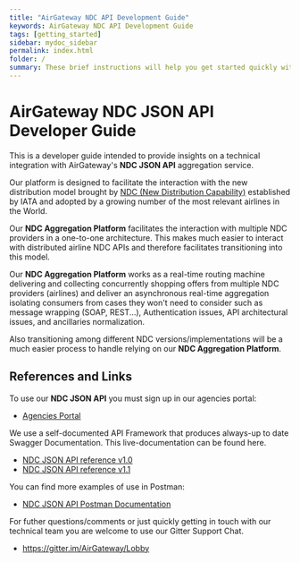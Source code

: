 ```yaml
---
title: "AirGateway NDC API Development Guide"
keywords: AirGateway NDC API Development Guide
tags: [getting_started]
sidebar: mydoc_sidebar
permalink: index.html
folder: /
summary: These brief instructions will help you get started quickly with the theme. The other topics in this help provide additional information and detail about working with other aspects of this theme and Jekyll.
---
```



AirGateway NDC JSON API Developer Guide
====================

This is a developer guide intended to provide insights on a technical integration with AirGateway's **NDC JSON API** aggregation service.

Our platform is designed to facilitate the interaction with the new distribution model brought by [NDC (New Distribution Capability)](http://www.iata.org/whatwedo/airline-distribution/ndc/) established by IATA and adopted by a growing number of the most relevant airlines in the World.

Our **NDC Aggregation Platform** facilitates the interaction with multiple NDC providers in a one-to-one architecture. This makes much easier to interact with distributed airline NDC APIs and therefore facilitates transitioning into this model.

Our **NDC Aggregation Platform** works as a real-time routing machine delivering and collecting concurrently shopping offers from multiple NDC providers (airlines) and deliver an asynchronous real-time aggregation isolating consumers from cases they won't need to consider such as message wrapping (SOAP, REST...), Authentication issues, API architectural issues, and ancillaries normalization.

Also transitioning among different NDC versions/implementations will be a  much easier process to handle relying on our **NDC Aggregation Platform**.

References and Links
-----------
To use our **NDC JSON API** you must sign up in our agencies portal:

* [Agencies Portal](https://agency.airgateway.net/)

We use a self-documented API Framework that produces always-up to date Swagger Documentation. This live-documentation can be found here.

* [NDC JSON API reference v1.0](https://api.airgateway.net/v1/swagger-ui/)
* [NDC JSON API reference v1.1](https://api.airgateway.net/v1.1/swagger-ui/)

You can find more examples of use in Postman:

* [NDC JSON API Postman Documentation](https://docs.airgateway.net/)

For futher questions/comments or just quickly getting in touch with our technical team you are welcome to use our Gitter Support Chat.

* https://gitter.im/AirGateway/Lobby